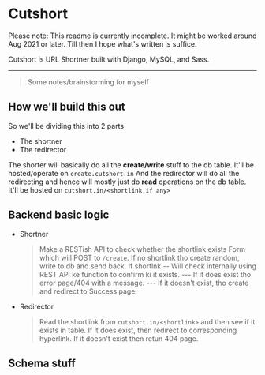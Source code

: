 # Cutshort

Please note: This readme is currently incomplete. It might be worked around Aug 2021 or later. Till then I hope what's written is suffice.

Cutshort is URL Shortner built with Django, MySQL, and Sass.

---

> Some notes/brainstorming for myself

## How we'll build this out

So we'll be dividing this into 2 parts

- The shortner
- The redirector

The shorter will basically do all the **create/write** stuff to the db table. It'll be hosted/operate on `create.cutshort.in`
And the redirector will do all the redirecting and hence will mostly just do **read** operations on the db table. It'll be hosted on `cutshort.in/<shortlink if any>`

## Backend basic logic

- Shortner

  > Make a RESTish API to check whether the shortlink exists
  > Form which will POST to `/create`.
  > If no shortlink tho create random, write to db and send back.
  > If shortlnk
  > -- Will check internally using REST API ke function to confirm ki it exists.
  > --- If it does exist tho error page/404 with a message.
  > --- If it doesn't exist, tho create and redirect to Success page.

- Redirector
  > Read the shortlink from `cutshort.in/<shortlink>` and then see if it exists in table. If it does exist, then redirect to corresponding hyperlink. If it doesn't exist then retun 404 page.

## Schema stuff

